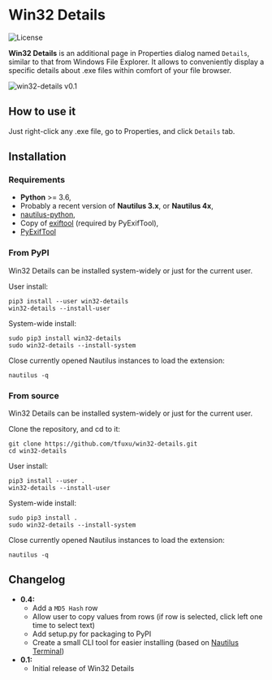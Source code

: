 # Win32 Details
![License](https://img.shields.io/github/license/tfuxu/win32-details)

**Win32 Details** is an additional page in Properties dialog named `Details`, similar to that from Windows File Explorer. It allows to conveniently display a specific details about .exe files within comfort of your file browser.

![win32-details v0.1](https://raw.githubusercontent.com/tfuxu/win32-details/main/data/images/win32-details-screenshot-1.png)

## How to use it
Just right-click any .exe file, go to Properties, and click `Details` tab.

## Installation
### Requirements
* **Python** >= 3.6,
* Probably a recent version of **Nautilus 3.x**, or **Nautilus 4x**,
* [nautilus-python](https://wiki.gnome.org/Projects/NautilusPython),
* Copy of [exiftool](https://github.com/exiftool/exiftool) (required by PyExifTool),
* [PyExifTool](https://pypi.org/project/PyExifTool/)

### From PyPI
Win32 Details can be installed system-widely or just for the current user.

User install:
```
pip3 install --user win32-details
win32-details --install-user
```

System-wide install:
```
sudo pip3 install win32-details
sudo win32-details --install-system
```

Close currently opened Nautilus instances to load the extension:
```
nautilus -q
```

### From source
Win32 Details can be installed system-widely or just for the current user.

Clone the repository, and cd to it:
```
git clone https://github.com/tfuxu/win32-details.git
cd win32-details
```

User install:
```
pip3 install --user .
win32-details --install-user
```

System-wide install:
```
sudo pip3 install .
sudo win32-details --install-system
```

Close currently opened Nautilus instances to load the extension:
```
nautilus -q
```

## Changelog
* **0.4:**
    * Add a `MD5 Hash` row
    * Allow user to copy values from rows (if row is selected, click left one time to select text)
    * Add setup.py for packaging to PyPI
    * Create a small CLI tool for easier installing (based on [Nautilus Terminal](https://github.com/flozz/nautilus-terminal/blob/master/nautilus_terminal/__main__.py))
* **0.1:**
    * Initial release of Win32 Details
